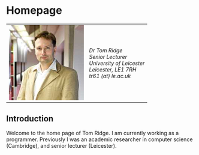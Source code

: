 # Homepage

<table><tr>
<td>
<img src='torso.jpg'></img>
</td>
<td>
<address>
Dr Tom Ridge <br/>
Senior Lecturer <br/>
<!--F4, Department of Informatics (formerly Computer Science)<br/>-->
University of Leicester <br/>
Leicester, LE1 7RH <br/>
tr61 (at) le.ac.uk 
</address>
</td>
</tr></table>

## Introduction

Welcome to the home page of Tom Ridge. I am currently working as a
programmer. Previously I was an academic researcher in computer
science (Cambridge), and senior lecturer (Leicester). 

